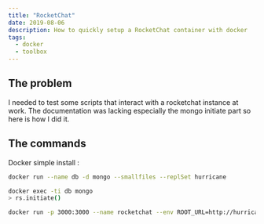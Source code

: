 ```yaml
---
title: "RocketChat"
date: 2019-08-06
description: How to quickly setup a RocketChat container with docker
tags:
  - docker
  - toolbox
---
```


## The problem

I needed to test some scripts that interact with a rocketchat instance at work. The documentation was lacking especially the mongo initiate part so here is how I did it.

## The commands

Docker simple install :
```sh
docker run --name db -d mongo --smallfiles --replSet hurricane

docker exec -ti db mongo
> rs.initiate()

docker run -p 3000:3000 --name rocketchat --env ROOT_URL=http://hurricane --env MONGO_OPLOG_URL=mongodb://db:27017/local?replSet=hurricane  --link db -d rocket.chat
```
